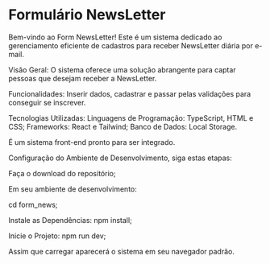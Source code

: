 # Formulário NewsLetter

Bem-vindo ao Form NewsLetter! Este é um sistema dedicado ao gerenciamento eficiente de cadastros para receber NewsLetter diária por e-mail.

Visão Geral: O sistema oferece uma solução abrangente para captar pessoas que desejam receber a NewsLetter.

Funcionalidades: Inserir dados, cadastrar e passar pelas validações para conseguir se inscrever.

Tecnologias Utilizadas: Linguagens de Programação: TypeScript, HTML e CSS; Frameworks: React e Tailwind; Banco de Dados: Local Storage.

É um sistema front-end pronto para ser integrado.

Configuração do Ambiente de Desenvolvimento, siga estas etapas:

Faça o download do repositório;

Em seu ambiente de desenvolvimento:

cd form_news;

Instale as Dependências: npm install;

Inicie o Projeto: npm run dev;

Assim que carregar aparecerá o sistema em seu navegador padrão.
